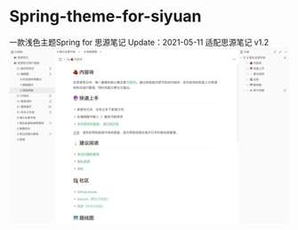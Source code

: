 # Spring-theme-for-siyuan
一款浅色主题Spring for 思源笔记
Update：2021-05-11 适配思源笔记 v1.2
![preview](https://raw.githubusercontent.com/langzhou/spring-theme-for-siyuan/main/spring%20v2.0.png)
